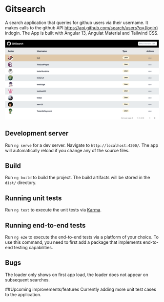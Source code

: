 # Gitsearch

A search application that queries for github users via their username. It makes calls to the github API https://api.github.com/search/users?q={login} in:login.
The App is built with Angular 13, Angulat Material and Tailwind CSS.

![Screenshot](gitsearch.png)

## Development server

Run `ng serve` for a dev server. Navigate to `http://localhost:4200/`. The app will automatically reload if you change any of the source files.

## Build

Run `ng build` to build the project. The build artifacts will be stored in the `dist/` directory.

## Running unit tests

Run `ng test` to execute the unit tests via [Karma](https://karma-runner.github.io).

## Running end-to-end tests

Run `ng e2e` to execute the end-to-end tests via a platform of your choice. To use this command, you need to first add a package that implements end-to-end testing capabilities.

## Bugs
The loader only shows on first app load, the loader does not appear on subsequent searches.

##Upcoming improvements/features
Currently adding more unit test cases to the application.


